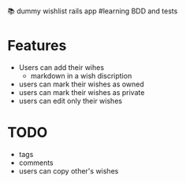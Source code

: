 :books: dummy wishlist rails app #learning BDD and tests

# Features
- Users can add their wihes
  - markdown in a wish discription
- users can mark their wishes as owned
- users can mark their wishes as private
- users can edit only their wishes

# TODO
- tags
- comments
- users can copy other's wishes
